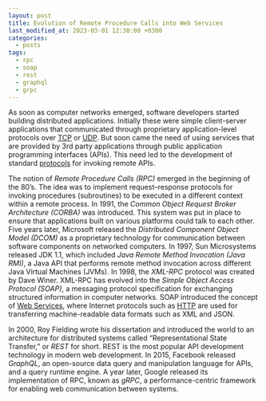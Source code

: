 ```yaml
---
layout: post
title: Evolution of Remote Procedure Calls into Web Services
last_modified_at: 2023-03-01 12:30:00 +0300
categories: 
  - posts
tags:
  - rpc
  - soap
  - rest
  - graphql
  - grpc
---
```


As soon as computer networks emerged, software developers started building distributed applications. Initially these were simple client-server applications that communicated through proprietary application-level protocols over [TCP](/wiki/network#tcp) or [UDP](/wiki/network#udp). But soon came the need of using services that are provided by 3rd party applications through public application programming interfaces (APIs). This need led to the development of standard [protocols](/wiki/protocols) for invoking remote APIs. 

The notion of *Remote Procedure Calls (RPC)* emerged in the beginning of the 80’s. The idea was to implement request–response protocols for invoking procedures (subroutines) to be executed in a different context within a remote process. In 1991, the *Common Object Request Broker Architecture (CORBA)* was introduced. This system was put in place to ensure that applications built on various platforms could talk to each other. Five years later, Microsoft released the *Distributed Component Object Model (DCOM)* as a proprietary technology for communication between software components on networked computers. In 1997, Sun Microsystems released JDK 1.1, which included *Java Remote Method Invocation (Java RMI)*, a Java API that performs remote method invocation across different Java Virtual Machines (JVMs). In 1998, the *XML-RPC* protocol was created by Dave Winer. XML-RPC has evolved into the *Simple Object Access Protocol (SOAP)*, a messaging protocol specification for exchanging structured information in computer networks. SOAP introduced the concept of [Web Services](/wiki/web-services), where Internet protocols such as [HTTP](/wiki/protocols#http) are used for transferring machine-readable data formats such as XML and JSON.

In 2000, Roy Fielding wrote his dissertation and introduced the world to an architecture for distributed systems called “Representational State Transfer,” or *REST* for short. REST is the most popular API development technology in modern web development. In 2015, Facebook released *GraphQL*, an open-source data query and manipulation language for APIs, and a query runtime engine. A year later, Google released its implementation of RPC, known as *gRPC*, a performance-centric framework for enabling web communication between systems.


